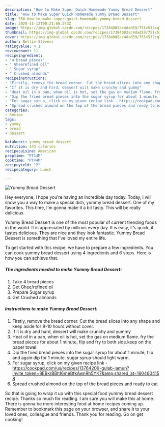 ```yaml
---
description: "How to Make Super Quick Homemade Yummy Bread Dessert"
title: "How to Make Super Quick Homemade Yummy Bread Dessert"
slug: 558-how-to-make-super-quick-homemade-yummy-bread-dessert
date: 2020-11-12T00:21:06.243Z
image: https://img-global.cpcdn.com/recipes/17384002ac4dad59/751x532cq70/yummy-bread-dessert-recipe-main-photo.jpg
thumbnail: https://img-global.cpcdn.com/recipes/17384002ac4dad59/751x532cq70/yummy-bread-dessert-recipe-main-photo.jpg
cover: https://img-global.cpcdn.com/recipes/17384002ac4dad59/751x532cq70/yummy-bread-dessert-recipe-main-photo.jpg
author: Nellie Stevens
ratingvalue: 4.1
reviewcount: 11
recipeingredient:
- "4 bread pieces"
- " Gheerefined oil"
- " Sugar syrup"
- " Crushed almonds"
recipeinstructions:
- "Firstly, remove the bread corner. Cut the bread slices into any shape and keep aside for 8-10 hours without cover."
- "If it is dry and hard, dessert will make crunchy and yummy"
- "Heat oil in a pan, when oil is hot, set the gas on medium flame. fry the bread pieces for about 1 minute, flip and fry to both side.keep on the paper towel"
- "Dip the fried bread pieces into the sugar syrup for about 1 minute, flip and again dip for 1 minute. sugar syrup should light warm."
- "For sugar syrup, click on my given recipe link - https://cookpad.com/us/recipes/13764209-gulab-jamun?invite_token=8EBkrBBh16meBfkAwnRh5YK7&amp;shared_at=1604604158"
- "Spread crushed almond on the top of the bread pieces and ready to eat"
categories:
- Recipe
tags:
- yummy
- bread
- dessert

katakunci: yummy bread dessert 
nutrition: 143 calories
recipecuisine: American
preptime: "PT14M"
cooktime: "PT44M"
recipeyield: "2"
recipecategory: Lunch

---
```



![Yummy Bread Dessert](https://img-global.cpcdn.com/recipes/17384002ac4dad59/751x532cq70/yummy-bread-dessert-recipe-main-photo.jpg)

Hey everyone, I hope you're having an incredible day today. Today, I will show you a way to make a special dish, yummy bread dessert. One of my favorites. This time, I'm gonna make it a bit tasty. This will be really delicious.

Yummy Bread Dessert is one of the most popular of current trending foods in the world. It is appreciated by millions every day. It is easy, it's quick, it tastes delicious. They are nice and they look fantastic. Yummy Bread Dessert is something that I've loved my entire life.




To get started with this recipe, we have to prepare a few ingredients. You can cook yummy bread dessert using 4 ingredients and 6 steps. Here is how you can achieve that.

<!--inarticleads1-->

##### The ingredients needed to make Yummy Bread Dessert:

1. Take 4 bread pieces
1. Get  Ghee/refined oil
1. Prepare  Sugar syrup
1. Get  Crushed almonds




<!--inarticleads2-->

##### Instructions to make Yummy Bread Dessert:

1. Firstly, remove the bread corner. Cut the bread slices into any shape and keep aside for 8-10 hours without cover.
1. If it is dry and hard, dessert will make crunchy and yummy
1. Heat oil in a pan, when oil is hot, set the gas on medium flame. fry the bread pieces for about 1 minute, flip and fry to both side.keep on the paper towel
1. Dip the fried bread pieces into the sugar syrup for about 1 minute, flip and again dip for 1 minute. sugar syrup should light warm.
1. For sugar syrup, click on my given recipe link - https://cookpad.com/us/recipes/13764209-gulab-jamun?invite_token=8EBkrBBh16meBfkAwnRh5YK7&amp;shared_at=1604604158
1. Spread crushed almond on the top of the bread pieces and ready to eat




So that is going to wrap it up with this special food yummy bread dessert recipe. Thanks so much for reading. I am sure you will make this at home. There is gonna be more interesting food at home recipes coming up. Remember to bookmark this page on your browser, and share it to your loved ones, colleague and friends. Thank you for reading. Go on get cooking!
